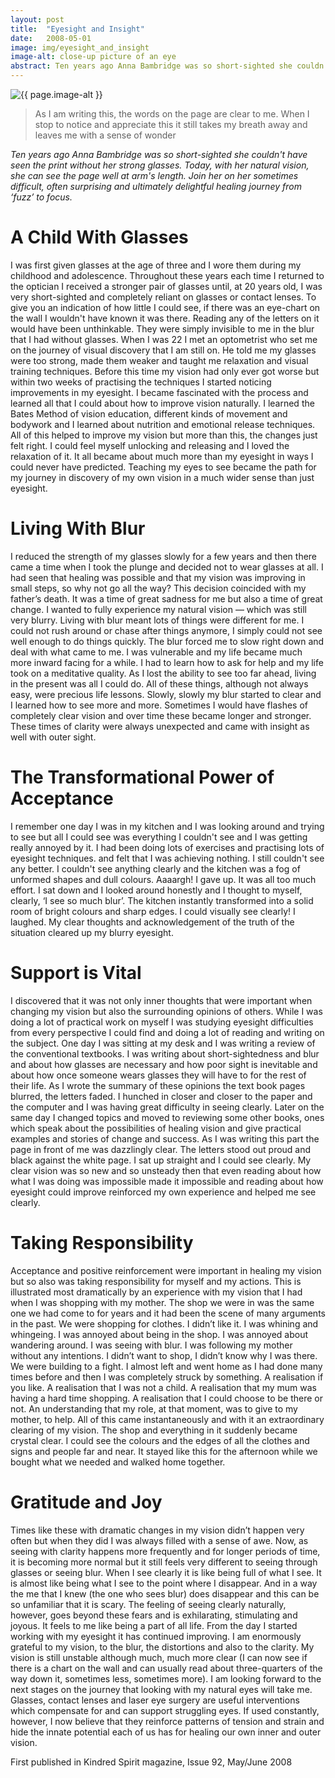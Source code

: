 ```yaml
---
layout: post
title:  "Eyesight and Insight"
date:   2008-05-01
image: img/eyesight_and_insight
image-alt: close-up picture of an eye
abstract: Ten years ago Anna Bambridge was so short-sighted she couldn't have seen the print without her strong glasses. Today, with her natural vision, she can see the page well at arm's length. Join her on her sometimes difficult, often surprising and ultimately delightful healing journey from ‘fuzz’ to focus.
---
```

<img class="post-image" src="/{{ page.image | bust_cache }}" alt="{{ page.image-alt }}"/>

> As I am writing this, the words on the page are clear to me. When I stop to notice and appreciate this it still takes my breath away and leaves me with a sense of wonder

<em>Ten years ago Anna Bambridge was so short-sighted she couldn't have seen the print without her strong glasses. Today, with her natural vision, she can see the page well at arm's length. Join her on her sometimes difficult, often surprising and ultimately delightful healing journey from ‘fuzz’ to focus.</em>

# A Child With Glasses
I was first given glasses at the age of three and I wore them during my childhood and adolescence. Throughout these years each time I returned to the optician I received a stronger pair of glasses until, at 20 years old, I was very short-sighted and completely reliant on glasses or contact lenses. To give you an indication of how little I could see, if there was an eye-chart on the wall I wouldn't have known it was there. Reading any of the letters on it would have been unthinkable. They were simply invisible to me in the blur that I had without glasses. When I was 22 I met an optometrist who set me on the journey of visual discovery that I am still on. He told me my glasses were too strong, made them weaker and taught me relaxation and visual training techniques. Before this time my vision had only ever got worse but within two weeks of practising the techniques I started noticing improvements in my eyesight. I became fascinated with the process and learned all that I could about how to improve vision naturally. I learned the Bates Method of vision education, different kinds of movement and bodywork and I learned about nutrition and emotional release techniques. All of this helped to improve my vision but more than this, the changes just felt right. I could feel myself unlocking and releasing and I loved the relaxation of it. It all became about much more than my eyesight in ways I could never have predicted. Teaching my eyes to see became the path for my journey in discovery of my own vision in a much wider sense than just eyesight.

# Living With Blur
I reduced the strength of my glasses slowly for a few years and then there came a time when I took the plunge and decided not to wear glasses at all. I had seen that healing was possible and that my vision was improving in small steps, so why not go all the way? This decision coincided with my father’s death. It was a time of great sadness for me but also a time of great change. I wanted to fully experience my natural vision — which was still very blurry. Living with blur meant lots of things were different for me. I could not rush around or chase after things anymore, I simply could not see well enough to do things quickly. The blur forced me to slow right down and deal with what came to me. I was vulnerable and my life became much more inward facing for a while. I had to learn how to ask for help and my life took on a meditative quality. As I lost the ability to see too far ahead, living in the present was all I could do. All of these things, although not always easy, were precious life lessons. Slowly, slowly my blur started to clear and I learned how to see more and more. Sometimes I would have flashes of completely clear vision and over time these became longer and stronger. These times of clarity were always unexpected and came with insight as well with outer sight.

# The Transformational Power of Acceptance
I remember one day I was in my kitchen and I was looking around and trying to see but all I could see was everything I couldn't see and I was getting really
annoyed by it. I had been doing lots of exercises and practising lots of eyesight techniques. and felt that I was achieving nothing. I still couldn't see any better. I couldn't see anything clearly and the kitchen was a fog of unformed shapes and dull colours. Aaaargh! I gave up. It was all too much effort. I sat down and I looked around honestly and I thought to myself, clearly, ‘I see so much blur’. The kitchen instantly transformed into a solid room of bright colours and sharp edges. I could visually see clearly! I laughed. My clear thoughts and acknowledgement of the truth of the situation cleared up my blurry eyesight.

# Support is Vital
I discovered that it was not only inner thoughts that were important when changing my vision but also the surrounding opinions of others. While I was doing a lot of practical work on myself I was studying eyesight difficulties from every perspective I could find and doing a lot of reading and writing on the subject. One day I was sitting at my desk and I was writing a review of the conventional textbooks. I was writing about short-sightedness and blur and about how glasses are necessary and how poor sight is inevitable and about how once someone wears glasses they will have to for the rest of their life. As I wrote the summary of these opinions the text book pages blurred, the letters faded. I hunched in closer and closer to the paper and the computer and I was having great difficulty in seeing clearly. Later on the same day I changed topics and moved to reviewing some other books, ones which speak about the possibilities of healing vision and give practical examples and stories of change and success. As I was writing this part the page in front of me was dazzlingly clear. The letters stood out proud and black against the white page. I sat up straight and I could see clearly. My clear vision was so new and so unsteady then that even reading about how what I was doing was impossible made it impossible and reading about how eyesight could improve reinforced my own experience and helped me see clearly.

# Taking Responsibility
Acceptance and positive reinforcement were important in healing my vision but so also was taking responsibility for myself and my actions. This is illustrated most dramatically by an experience with my vision that I had when I was shopping with my mother. The shop we were in was the same one we had come to for years and it had been the scene of many arguments in the past. We were shopping for clothes. I didn’t like it. I was whining and whingeing. I was annoyed about being in the shop. I was annoyed about wandering around. I was seeing with blur. I was following my mother without any intentions. I didn’t want to shop, I didn’t know why I was there. We were building to a fight. I almost left and went home as I had done many times before and then I was completely struck by something. A realisation if you like. A realisation that I was not a child. A realisation that my mum was having a hard time shopping. A realisation that I could choose to be there or not. An understanding that my role, at that moment, was to give to my mother, to help. All of this came instantaneously and with it an extraordinary clearing of my vision. The shop and everything in it suddenly became crystal clear. I could see the colours and the edges of all the clothes and signs and people far and near. It stayed like this for the afternoon while we bought what we needed and walked home together.

# Gratitude and Joy
Times like these with dramatic changes in my vision didn’t happen very often but when they did I was always filled with a sense of awe. Now, as seeing with clarity happens more frequently and for longer periods of time, it is becoming more normal but it still feels very different to seeing through glasses or seeing blur. When I see clearly it is like being full of what I see. It is almost like being what I see to the point where I disappear. And in a way the me that I knew (the one who sees blur) does disappear and this can be so unfamiliar that it is scary. The feeling of seeing clearly naturally, however, goes beyond these fears and is exhilarating, stimulating and joyous. It feels to me like being a part of all life. From the day I started working with my eyesight it has continued improving. I am enormously grateful to my vision, to the blur, the distortions and also to the clarity. My vision is still unstable although much, much more clear (I can now see if there is a chart on the wall and can usually read about three-quarters of the way down it, sometimes less, sometimes more). I am looking forward to the next stages on the journey that looking with my natural eyes will take me. Glasses, contact lenses and laser eye surgery are useful interventions which compensate for and can support struggling eyes. If used constantly, however, I now believe that they reinforce patterns of tension and strain and hide the innate potential each of us has for healing our own inner and outer vision.

First published in Kindred Spirit magazine, Issue 92, May/June 2008